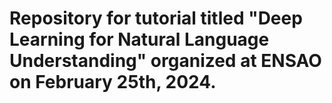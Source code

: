# Repository for tutorial titled "Deep Learning for Natural Language Understanding" organized at ENSAO on February 25th, 2024.

